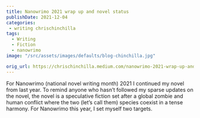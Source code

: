 ```yaml
---
title: Nanowrimo 2021 wrap up and novel status
publishDate: 2021-12-04
categories:
 - writing chrischinchilla
tags:
  - Writing
  - Fiction
  - nanowrimo
image: "/src/assets/images/defaults/blog-chinchilla.jpg"

orig_url: https://chrischinchilla.medium.com/nanowrimo-2021-wrap-up-and-novel-status-798214d19cec
---
```


For Nanowrimo (national novel writing month) 2021 I continued my novel from last year. To remind anyone who hasn’t followed my sparse updates on the novel, the novel is a speculative fiction set after a global zombie and human conflict where the two (let’s call them) species coexist in a tense harmony. For Nanowrimo this year, I set myself two targets.